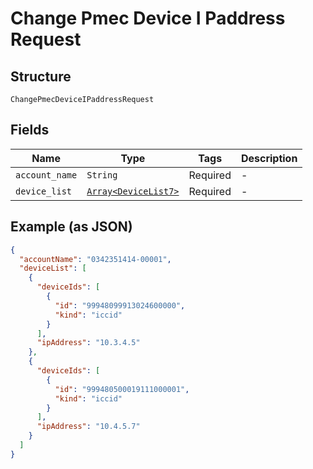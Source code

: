 
# Change Pmec Device I Paddress Request

## Structure

`ChangePmecDeviceIPaddressRequest`

## Fields

| Name | Type | Tags | Description |
|  --- | --- | --- | --- |
| `account_name` | `String` | Required | - |
| `device_list` | [`Array<DeviceList7>`](../../doc/models/device-list-7.md) | Required | - |

## Example (as JSON)

```json
{
  "accountName": "0342351414-00001",
  "deviceList": [
    {
      "deviceIds": [
        {
          "id": "99948099913024600000",
          "kind": "iccid"
        }
      ],
      "ipAddress": "10.3.4.5"
    },
    {
      "deviceIds": [
        {
          "id": "999480500019111000001",
          "kind": "iccid"
        }
      ],
      "ipAddress": "10.4.5.7"
    }
  ]
}
```

